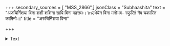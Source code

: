 +++
secondary_sources = [ "MSS_2866",]
jsonClass = "Subhaashita"
text = "अरुचिर्निशया विना शशी शशिना सापि विना महत्तमः।  \nउभेयेन विना मनोभव- स्फुरितं नैव चकास्ति कामिनोः॥"
title = "अरुचिर्निशया विना"

+++

<details><summary>Text</summary>

अरुचिर्निशया विना शशी शशिना सापि विना महत्तमः।  
उभेयेन विना मनोभव- स्फुरितं नैव चकास्ति कामिनोः॥
</details>
